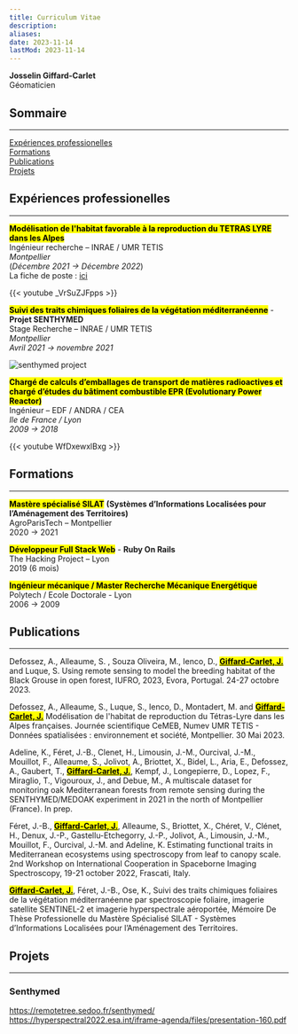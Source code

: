 ```yaml
---
title: Curriculum Vitae
description:
aliases:
date: 2023-11-14
lastMod: 2023-11-14
---
```


**Josselin Giffard-Carlet**<br />
Géomaticien<br />

## Sommaire
***

[Expériences professionelles](#experiences-professionelles)<br />
[Formations](#formations)<br />
[Publications](#publications)<br />
[Projets](#projets)

## Expériences professionelles
***

<mark>**Modélisation de l'habitat favorable à la reproduction du TETRAS LYRE dans les Alpes**</mark><br />
Ingénieur recherche – INRAE / UMR TETIS<br />
_Montpellier_<br />
(_Décembre 2021 -> Décembre 2022_)<br />
La fiche de poste : [ici](https://www.theia-land.fr/wp-content/uploads/2021/09/Expert_teledetection_modelisation_Tetra-Lyre_OFB-INRAE.pdf)

{{< youtube _VrSuZJFpps >}}

<mark>**Suivi des traits chimiques foliaires de la végétation méditerranéenne**</mark> - **Projet SENTHYMED**<br />
Stage Recherche – INRAE / UMR TETIS<br />
_Montpellier_<br />
_Avril 2021 -> novembre 2021_<br />

![senthymed project](/images/senthymed.png)

<mark>**Chargé de calculs d’emballages de transport de matières radioactives et chargé
d’études du bâtiment combustible EPR (Evolutionary Power Reactor)**</mark><br />
Ingénieur – EDF / ANDRA / CEA<br />
_Ile de France / Lyon_<br />
_2009 -> 2018_<br />

{{< youtube WfDxewxlBxg >}}

## Formations
***

<mark>**Mastère spécialisé SILAT**</mark> **(Systèmes d’Informations Localisées pour l’Aménagement des Territoires)**<br />
AgroParisTech – Montpellier<br />
2020 -> 2021

<mark>**Développeur Full Stack Web**</mark> - **Ruby On Rails**<br />
The Hacking Project – Lyon<br />
2019 (6 mois)

<mark>**Ingénieur mécanique / Master Recherche Mécanique Energétique**</mark><br />
Polytech / Ecole Doctorale - Lyon<br />
2006 -> 2009

## Publications
***

Defossez, A., Alleaume, S. , Souza Oliveira, M., Ienco, D., <mark>**<u>Giffard-Carlet, J.</u>**</mark> and Luque, S.
Using remote sensing to model the breeding habitat of the Black Grouse in open forest,
IUFRO, 2023, Evora, Portugal. 24-27 octobre 2023.

Defossez, A., Alleaume, S., Luque, S., Ienco, D., Montadert, M. and <mark>**<u>Giffard-Carlet, J.</u>**</mark>
Modélisation de l'habitat de reproduction du Tétras-Lyre dans les Alpes françaises.
Journée scientifique CeMEB, Numev UMR TETIS - Données spatialisées : environnement
et société, Montpellier. 30 Mai 2023.

Adeline, K., Féret, J.-B., Clenet, H., Limousin, J.-M., Ourcival, J.-M., Mouillot, F.,
Alleaume, S., Jolivot, A., Briottet, X., Bidel, L., Aria, E., Defossez, A., Gaubert, T., <mark>**<u>Giffard-Carlet, J.</u>**</mark>, Kempf, J., Longepierre, D., Lopez, F., Miraglio, T., Vigouroux, J., and Debue, M.,
A multiscale dataset for monitoring oak Mediterranean forests from remote sensing
during the SENTHYMED/MEDOAK experiment in 2021 in the north of Montpellier
(France). In prep.

Féret, J.-B., <mark>**<u>Giffard-Carlet, J.</u>**</mark>, Alleaume, S., Briottet, X., Chéret, V., Clénet, H., Denux, J.-P., Gastellu-Etchegorry, J.-P., Jolivot, A., Limousin, J.-M., Mouillot, F., Ourcival, J.-M. and Adeline, K. Estimating functional traits in Mediterranean ecosystems using spectroscopy
from leaf to canopy scale. 2nd Workshop on International Cooperation in Spaceborne
Imaging Spectroscopy, 19-21 october 2022, Frascati, Italy.

<mark>**<u>Giffard-Carlet, J.</u>**</mark>, Féret, J.-B., Ose, K., Suivi des traits chimiques foliaires de la végétation
méditerranéenne par spectroscopie foliaire, imagerie satellite SENTINEL-2 et imagerie
hyperspectrale aéroportée, Mémoire De Thèse Professionelle du Mastère Spécialisé SILAT - Systèmes d’Informations Localisées pour l’Aménagement des Territoires.

## Projets
***

### Senthymed
https://remotetree.sedoo.fr/senthymed/<br />
https://hyperspectral2022.esa.int/iframe-agenda/files/presentation-160.pdf<br />
